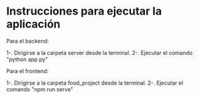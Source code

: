 # Instrucciones para ejecutar la aplicación

Para el backend:

1-. Dirigirse a la carpeta server desde la terminal. 
2-. Ejecutar el comando "python app.py"

Para el frontend:

1-. Dirigirse a la carpeta food_project desde la terminal. 
2-. Ejecutar el comando "npm run serve"
